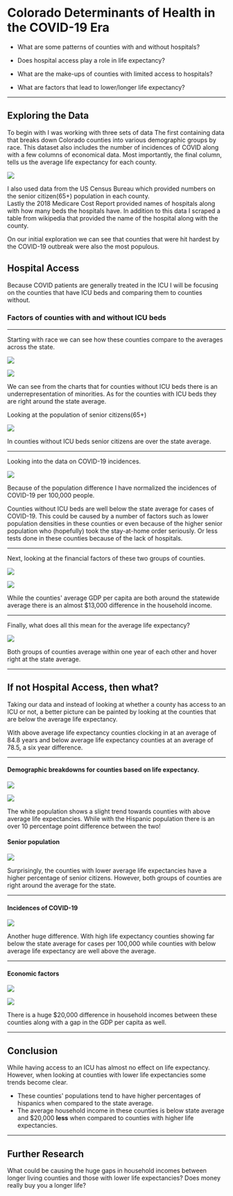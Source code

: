 # Colorado Determinants of Health in the COVID-19 Era


* What are some patterns of counties with and without hospitals?

* Does hospital access play a role in life expectancy?

* What are the make-ups of counties with limited access to hospitals?

* What are factors that lead to lower/longer life expectancy?

---

## Exploring the Data

 To  begin with I was working with three sets of data The first containing data that breaks down Colorado counties into various demographic groups by race. This dataset also includes the number of incidences of COVID along with a few columns of economical data. Most importantly, the final column, tells us the average life expectancy for each county. 

![](img/dataframe_info.png)

I also used data from the US Census Bureau which provided numbers on the senior citizen(65+) population in each county.   
Lastly the 2018 Medicare Cost Report provided names of hospitals along with how many beds the hospitals have. In addition to this data I scraped a table from wikipedia that provided the name of the hospital along with the county.

On our initial exploration we can see that counties that were hit hardest by the COVID-19 outbreak were also the most populous.  


## Hospital Access

Because COVID patients are generally treated in the ICU I will be focusing on the counties that have ICU beds and comparing them to counties without. 

###  Factors of counties with and without ICU beds
-----
Starting with race we can see how these counties compare to the averages across the state.

![](img/perc_white_pop_beds.png)

![](img/perc_hispanic_pop_beds.png)


We can see from the charts that for counties without ICU beds there is an underrepresentation of minorities. As for the counties with ICU beds they are right around the state average.

Looking at the population of senior citizens(65+)


![](img/perc_senior_pop_beds.png)


In counties without ICU beds senior citizens are over the state average. 

---

Looking into the data on COVID-19 incidences.

![](img/covid_per_100k.png)    

Because of the population difference I have normalized the incidences of COVID-19 per 100,000 people.

Counties without ICU beds are well below the state average for cases of COVID-19. This could be caused by a number of factors such as lower population densities in these counties or even because of the higher senior population who (hopefully) took the stay-at-home order seriously. Or less tests done in these counties because of the lack of hospitals.

---

Next, looking at the financial factors of these two groups of counties.

![](img/avg_gdp.png)

![](img/med_avg_hh_income.png)

While the counties' average GDP per capita are both around the statewide average there is an almost $13,000 difference in the household income.


---


Finally, what does all this mean for the average life expectancy?



![](img/avg_life_exp.png)

Both groups of counties average within one year of each other and hover right at the state average. 

---
## If not Hospital Access, then what?

Taking our data and instead of looking at whether a county has access to an ICU or not, a better picture can be painted by looking at the counties that are below the average life expectancy.


With above average life expectancy counties clocking in at an average of 84.8 years and below average life expectancy counties at an average of 78.5, a six year difference.


---
####  Demographic breakdowns for counties based on life expectancy.

![](img/perc_white_pop_by_life_exp.png)

![](img/perc_hispanic_pop_by_life_exp.png)

The white population shows a slight trend towards counties with above average life expectancies. While with the Hispanic population there is an over 10 percentage point difference between the two!


#### Senior population

![](img/perc_senior_pop_by_life_exp.png)

Surprisingly, the counties with lower average life expectancies have a higher percentage of senior citizens. However, both groups of counties are right around the average for the state.

---
#### Incidences of COVID-19

![](img/covid_per_100k_by_life_exp.png)

Another huge difference. With high life expectancy counties showing far below the state average for cases per 100,000 while counties with below average life expectancy are well above the average.


---
####  Economic factors

![](img/med_avg_hh_income_by_life_exp.png)

![](img/avg_gdp_by_life_exp.png)

There is a huge $20,000 difference in household incomes between these counties along with a gap in the GDP per capita as well.


---
## Conclusion

While having access to an ICU has almost no effect on life expectancy. However, when looking at counties with lower life expectancies some trends become clear.
* These counties' populations tend to have higher percentages of hispanics when compared to the state average.
* The average household income in these counties is below state average and $20,000 **less** when compared to counties with higher life expectancies.



----

## Further Research

What could be causing the huge gaps in household incomes between longer living counties and those with lower life expectancies? Does money really buy you a longer life?
